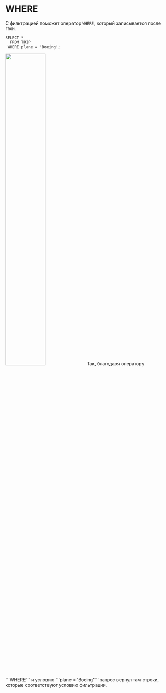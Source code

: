 # WHERE
С фильтрацией поможет оператор ```WHERE```, который записывается после ```FROM```.
```
SELECT *
  FROM TRIP
 WHERE plane = 'Boeing';
```
<img src="https://github.com/Korablinr22/SQL_summary/assets/164523311/f4acc8f8-9bbc-4833-b51a-390d665b28fd" width="50%">  
Так, благодаря оператору ```WHERE``` и условию ```plane = 'Boeing'``` запрос вернул там строки, которые соответствуют условию фильтрации.
